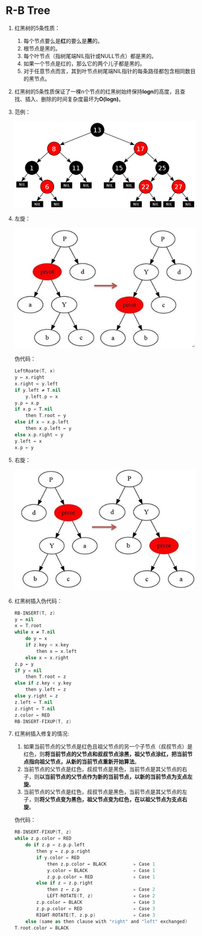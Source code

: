 # R-B Tree

1. 红黑树的5条性质：

   1. 每个节点要么是**红**的要么是**黑**的。
   2. 根节点是黑的。
   3. 每个叶节点（指树尾端NIL指针或NULL节点）都是黑的。
   4. 如果一个节点是红的，那么它的两个儿子都是黑的。
   5. 对于任意节点而言，其到叶节点树尾端NIL指针的每条路径都包含相同数目的黑节点。

2. 红黑树的5条性质保证了一棵n个节点的红黑树始终保持**logn**的高度，且查找、插入、删除的时间复杂度最坏为**O(logn)**。

3. 范例：

   ![](../../../../assert/data-structure/tree/R-B-tree/R-B-tree.png)

4. 左旋：

   ![](../../../../assert/data-structure/tree/R-B-tree/left-rotate.jpg)

   伪代码：

   ```swift
   LeftRoate(T, x)
   y ← x.right
   x.right ← y.left
   if y.left ≠ T.nil
       y.left.p ← x
   y.p ← x.p
   if x.p = T.nil
       then T.root ← y
   else if x = x.p.left
       then x.p.left ← y
   else x.p.right ← y
   y.left ← x
   x.p ← y
   ```

5. 右旋：

   ![](../../../../assert/data-structure/tree/R-B-tree/right-rotate.jpg)

6. 红黑树插入伪代码：

   ```swift
   RB-INSERT(T, z)
   y ← nil
   x ← T.root
   while x ≠ T.nil
       do y ← x
       if z.key < x.key
           then x ← x.left
       else x ← x.right
   z.p ← y
   if y = nil
       then T.root ← z
   else if z.key < y.key
       then y.left ← z
   else y.right ← z
   z.left ← T.nil
   z.right ← T.nil
   z.color ← RED
   RB-INSERT-FIXUP(T, z)
   ```

7. 红黑树插入修复的情况:

   1. 如果当前节点的父节点是红色且祖父节点的另一个子节点（叔叔节点）是红色，则**将当前节点的父节点和叔叔节点涂黑，祖父节点涂红，把当前节点指向祖父节点，从新的当前节点重新开始算法**。
   2. 当前节点的父节点是红色，叔叔节点是黑色，当前节点是其父节点的右子，则**以当前节点的父节点作为新的当前节点，以新的当前节点为支点左旋**。
   3. 当前节点的父节点是红色，叔叔节点是黑色，当前节点是其父节点的左子，则**将父节点变为黑色，祖父节点变为红色，在以祖父节点为支点右旋**。

   伪代码：

   ```swift
   RB-INSERT-FIXUP(T, z)
   while z.p.color = RED
       do if z.p = z.p.p.left
           then y ← z.p.p.right
           if y.color = RED
               then z.p.color ← BLACK          ▹ Case 1
               y.color ← BLACK                 ▹ Case 1
               z.p.p.color ← RED               ▹ Case 1
           else if z = z.p.right
               then z ← z.p                    ▹ Case 2
               LEFT-ROTATE(T, z)               ▹ Case 2
           z.p.color ← BLACK                   ▹ Case 3
           z.p.p.color ← RED                   ▹ Case 3
           RIGHT-ROTATE(T, z.p.p)              ▹ Case 3
       else (same as then clause with "right" and "left" exchanged)
   T.root.color ← BLACK
   ```

   

